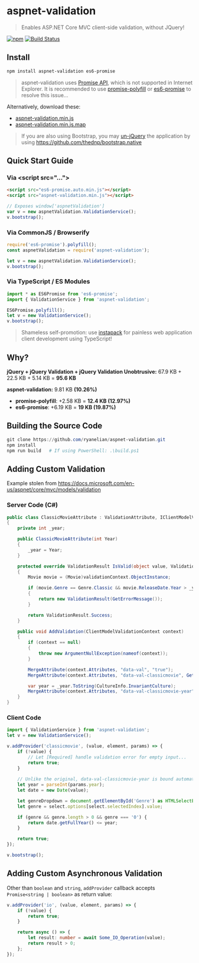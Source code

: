 # aspnet-validation
> Enables ASP.NET Core MVC client-side validation, without JQuery! 

[![npm](https://img.shields.io/npm/v/aspnet-validation.svg)](https://www.npmjs.com/package/aspnet-validation) [![Build Status](https://travis-ci.org/ryanelian/aspnet-validation.svg?branch=master)](https://travis-ci.org/ryanelian/aspnet-validation)

## Install

```powershell
npm install aspnet-validation es6-promise
```

> aspnet-validation uses [Promise API](https://developer.mozilla.org/en/docs/Web/JavaScript/Reference/Global_Objects/Promise), which is not supported in Internet Explorer. It is recommended to use [promise-polyfill](https://github.com/taylorhakes/promise-polyfill) or [es6-promise](https://github.com/stefanpenner/es6-promise) to resolve this issue...

Alternatively, download these:

- [aspnet-validation.min.js](https://github.com/ryanelian/aspnet-validation/raw/master/dist/aspnet-validation.min.js)
- [aspnet-validation.min.js.map](https://github.com/ryanelian/aspnet-validation/raw/master/dist/aspnet-validation.min.js.map)

> If you are also using Bootstrap, you may [un-jQuery](http://youmightnotneedjquery.com/) the application by using https://github.com/thednp/bootstrap.native

## Quick Start Guide

### Via \<script src="..."\>

```html
<script src="es6-promise.auto.min.js"></script>
<script src="aspnet-validation.min.js"></script>
```

```js
// Exposes window['aspnetValidation']
var v = new aspnetValidation.ValidationService();
v.bootstrap();
```

### Via CommonJS / Browserify

```js
require('es6-promise').polyfill();
const aspnetValidation = require('aspnet-validation');

let v = new aspnetValidation.ValidationService();
v.bootstrap();
```

### Via TypeScript / ES Modules

```ts
import * as ES6Promise from 'es6-promise';
import { ValidationService } from 'aspnet-validation';

ES6Promise.polyfill();
let v = new ValidationService();
v.bootstrap();
```

> Shameless self-promotion: use [instapack](https://github.com/ryanelian/instapack) for painless web application client development using TypeScript!

## Why?

**jQuery + jQuery Validation + jQuery Validation Unobtrusive:** 67.9 KB + 22.5 KB + 5.14 KB = **95.6 KB**

**aspnet-validation:** 9.81 KB **(10.26%)**
- **promise-polyfill**: +2.58 KB = **12.4 KB (12.97%)**
- **es6-promise**: +6.19 KB = **19 KB (19.87%)**

## Building the Source Code

```powershell
git clone https://github.com/ryanelian/aspnet-validation.git
npm install
npm run build   # If using PowerShell: .\build.ps1
```

## Adding Custom Validation

Example stolen from https://docs.microsoft.com/en-us/aspnet/core/mvc/models/validation

### Server Code (C#)

```cs
public class ClassicMovieAttribute : ValidationAttribute, IClientModelValidator
{
    private int _year;

    public ClassicMovieAttribute(int Year)
    {
        _year = Year;
    }

    protected override ValidationResult IsValid(object value, ValidationContext validationContext)
    {
        Movie movie = (Movie)validationContext.ObjectInstance;

        if (movie.Genre == Genre.Classic && movie.ReleaseDate.Year > _year)
        {
            return new ValidationResult(GetErrorMessage());
        }

        return ValidationResult.Success;
    }

    public void AddValidation(ClientModelValidationContext context)
    {
        if (context == null)
        {
            throw new ArgumentNullException(nameof(context));
        }

        MergeAttribute(context.Attributes, "data-val", "true");
        MergeAttribute(context.Attributes, "data-val-classicmovie", GetErrorMessage());

        var year = _year.ToString(CultureInfo.InvariantCulture);
        MergeAttribute(context.Attributes, "data-val-classicmovie-year", year);
    }
}
```

### Client Code

```ts
import { ValidationService } from 'aspnet-validation';
let v = new ValidationService();

v.addProvider('classicmovie', (value, element, params) => {
    if (!value) {
        // Let [Required] handle validation error for empty input...
        return true;
    }
    
    // Unlike the original, data-val-classicmovie-year is bound automatically to params['year'] as string!
    let year = parseInt(params.year);
    let date = new Date(value);

    let genreDropdown = document.getElementById('Genre') as HTMLSelectElement;
    let genre = select.options[select.selectedIndex].value;

    if (genre && genre.length > 0 && genre === '0') {
        return date.getFullYear() <= year;
    }

    return true;
});

v.bootstrap();
```

## Adding Custom Asynchronous Validation

Other than `boolean` and `string`, `addProvider` callback accepts `Promise<string | boolean>` as return value:

```ts
v.addProvider('io', (value, element, params) => {
    if (!value) {
        return true;
    }

    return async () => {
        let result: number = await Some_IO_Operation(value);
        return result > 0;
    };
});
```
